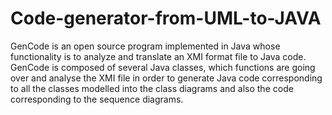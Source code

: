 # Code-generator-from-UML-to-JAVA
GenCode is an open source program implemented in Java whose functionality is to analyze and translate an XMI format file to Java code.
GenCode is composed of several Java classes, which functions are going over and analyse the XMI file in order to generate Java code 
corresponding to all the classes modelled into the class diagrams and also the code corresponding to the sequence diagrams.
